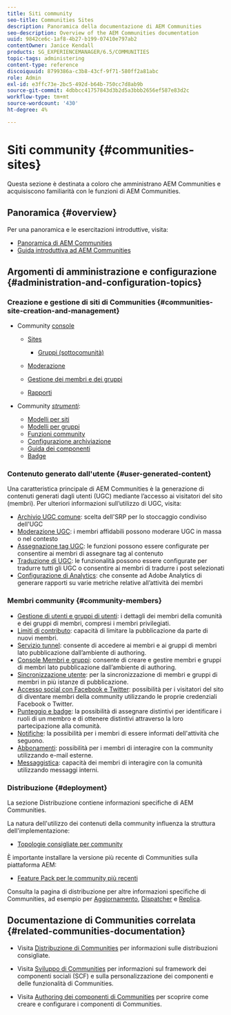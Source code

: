```yaml
---
title: Siti community
seo-title: Communities Sites
description: Panoramica della documentazione di AEM Communities
seo-description: Overview of the AEM Communities documentation
uuid: 9842ce6c-1af8-4b27-b199-07410e797ab2
contentOwner: Janice Kendall
products: SG_EXPERIENCEMANAGER/6.5/COMMUNITIES
topic-tags: administering
content-type: reference
discoiquuid: 8799386a-c3b8-43cf-9f71-580ff2a81abc
role: Admin
exl-id: e3ffc73e-2bc5-492d-b64b-750cc7d8ab9b
source-git-commit: 4dbbcc41757843d3b2d5a3bbb2656ef587e83d2c
workflow-type: tm+mt
source-wordcount: '430'
ht-degree: 4%

---
```


# Siti community {#communities-sites}

Questa sezione è destinata a coloro che amministrano AEM Communities e acquisiscono familiarità con le funzioni di AEM Communities.

## Panoramica {#overview}

Per una panoramica e le esercitazioni introduttive, visita:

* [Panoramica di AEM Communities](overview.md)
* [Guida introduttiva ad AEM Communities](getting-started.md)

## Argomenti di amministrazione e configurazione {#administration-and-configuration-topics}

### Creazione e gestione di siti di Communities {#communities-site-creation-and-management}

* Community [console](consoles.md)

   * [Sites](sites-console.md)

      * [Gruppi (sottocomunità)](groups.md)
   * [Moderazione](moderation.md)
   * [Gestione dei membri e dei gruppi](members.md)
   * [Rapporti](reports.md)


* Community [*strumenti*](tools.md):

   * [Modelli per siti](sites.md)
   * [Modelli per gruppi](tools-groups.md)
   * [Funzioni community](functions.md)
   * [Configurazione archiviazione](srp-config.md)
   * [Guida dei componenti](components-guide.md)
   * [Badge](badges.md)


### Contenuto generato dall&#39;utente {#user-generated-content}

Una caratteristica principale di AEM Communities è la generazione di contenuti generati dagli utenti (UGC) mediante l’accesso ai visitatori del sito (membri). Per ulteriori informazioni sull’utilizzo di UGC, visita:

* [Archivio UGC comune](working-with-srp.md): scelta dell&#39;SRP per lo stoccaggio condiviso dell&#39;UGC
* [Moderazione UGC](moderate-ugc.md): i membri affidabili possono moderare UGC in massa o nel contesto
* [Assegnazione tag UGC](tag-ugc.md): le funzioni possono essere configurate per consentire ai membri di assegnare tag al contenuto
* [Traduzione di UGC](translate-ugc.md): le funzionalità possono essere configurate per tradurre tutti gli UGC o consentire ai membri di tradurre i post selezionati
* [Configurazione di Analytics](analytics.md): che consente ad Adobe Analytics di generare rapporti su varie metriche relative all’attività dei membri

### Membri community {#community-members}

* [Gestione di utenti e gruppi di utenti](users.md): i dettagli dei membri della comunità e dei gruppi di membri, compresi i membri privilegiati.
* [Limiti di contributo](limits.md): capacità di limitare la pubblicazione da parte di nuovi membri.
* [Servizio tunnel](deploy-communities.md#tunnel-service-on-author): consente di accedere ai membri e ai gruppi di membri lato pubblicazione dall’ambiente di authoring.
* [Console Membri e gruppi](members.md): consente di creare e gestire membri e gruppi di membri lato pubblicazione dall’ambiente di authoring.
* [Sincronizzazione utente](sync.md): per la sincronizzazione di membri e gruppi di membri in più istanze di pubblicazione.
* [Accesso social con Facebook e Twitter](social-login.md): possibilità per i visitatori del sito di diventare membri della community utilizzando le proprie credenziali Facebook o Twitter.
* [Punteggio e badge](implementing-scoring.md): la possibilità di assegnare distintivi per identificare i ruoli di un membro e di ottenere distintivi attraverso la loro partecipazione alla comunità.
* [Notifiche](notifications.md): la possibilità per i membri di essere informati dell&#39;attività che seguono.
* [Abbonamenti](subscriptions.md): possibilità per i membri di interagire con la community utilizzando e-mail esterne.
* [Messaggistica](messaging.md): capacità dei membri di interagire con la comunità utilizzando messaggi interni.

### Distribuzione {#deployment}

La sezione Distribuzione contiene informazioni specifiche di AEM Communities.

La natura dell&#39;utilizzo dei contenuti della community influenza la struttura dell&#39;implementazione:

* [Topologie consigliate per community](topologies.md)

È importante installare la versione più recente di Communities sulla piattaforma AEM:

* [Feature Pack per le community più recenti](deploy-communities.md#latestfeaturepack)

Consulta la pagina di distribuzione per altre informazioni specifiche di Communities, ad esempio per [Aggiornamento](upgrade.md), [Dispatcher](dispatcher.md) e [Replica](deploy-communities.md#replication-agents-on-author).

## Documentazione di Communities correlata {#related-communities-documentation}

* Visita [Distribuzione di Communities](deploy-communities.md) per informazioni sulle distribuzioni consigliate.

* Visita [Sviluppo di Communities](communities.md) per informazioni sul framework dei componenti sociali (SCF) e sulla personalizzazione dei componenti e delle funzionalità di Communities.

* Visita [Authoring dei componenti di Communities](author-communities.md) per scoprire come creare e configurare i componenti di Communities.
